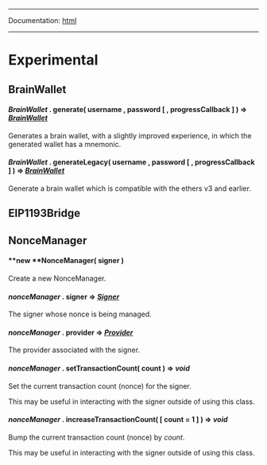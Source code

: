 -----

Documentation: [html](https://docs.ethers.io/)

-----

Experimental
============

BrainWallet
-----------

#### *BrainWallet* . **generate**( username , password [ , progressCallback ] ) => *[BrainWallet](/v5/api/experimental/#experimental-brainwallet)*

Generates a brain wallet, with a slightly improved experience, in which the generated wallet has a mnemonic.


#### *BrainWallet* . **generateLegacy**( username , password [ , progressCallback ] ) => *[BrainWallet](/v5/api/experimental/#experimental-brainwallet)*

Generate a brain wallet which is compatible with the ethers v3 and earlier.


EIP1193Bridge
-------------

NonceManager
------------

#### **new ****NonceManager**( signer )

Create a new NonceManager.


#### *nonceManager* . **signer** => *[Signer](/v5/api/signer/#Signer)*

The signer whose nonce is being managed.


#### *nonceManager* . **provider** => *[Provider](/v5/api/providers/provider/)*

The provider associated with the signer.


#### *nonceManager* . **setTransactionCount**( count ) => *void*

Set the current transaction count (nonce) for the signer.

This may be useful in interacting with the signer outside of using this class.


#### *nonceManager* . **increaseTransactionCount**( [ count = 1 ] ) => *void*

Bump the current transaction count (nonce) by *count*.

This may be useful in interacting with the signer outside of using this class.


